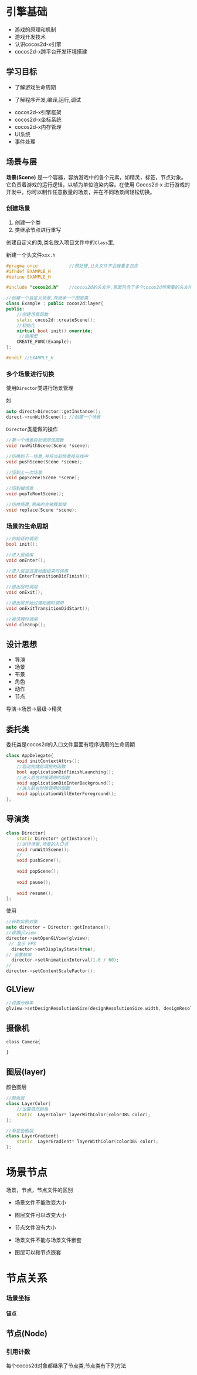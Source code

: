 # 引擎基础

+ 游戏的原理和机制
+ 游戏开发技术
+ 认识cocos2d-x引擎
+ cocos2d-x跨平台开发环境搭建

## 学习目标

- 了解游戏生命周期

- 了解程序开发,编译,运行,调试

+ cocos2d-x引擎框架
+ cocos2d-x坐标系统
+ cocos2d-x内存管理
+ UI系统
+ 事件处理



## 场景与层

 **场景(Scene)** 是一个容器，容纳游戏中的各个元素，如精灵，标签，节点对象。它负责着游戏的运行逻辑，以帧为单位渲染内容。在使用 Cocos2d-x 进行游戏的开发中，你可以制作任意数量的场景，并在不同场景间轻松切换。

### 创建场景

1. 创建一个类
2. 类继承节点进行重写

创建自定义的类,类名放入项目文件中的`Class`里,

新建一个头文件`xxx.h`

```cpp
#pragma once 			//预处理,让头文件不会被重复包含
#ifndef EXAMPLE_H		
#define EXAMPLE_H

#include "cocos2d.h"	//cocos2d的头文件,里面包含了多个cocos2d所需要的头文件

//创建一个自定义场景,并继承一个图层类
class Example : public cocos2d:layer{
public:
    //创建场景函数
    static cocos2d::createScene();
    //初始化
    virtual bool init() override;
     //调用宏
    CREATE_FUNC(Example);
};

#endif //EXAMPLE_H
```

### 多个场景进行切换

使用`Director`类进行场景管理

如

```cpp
auto direct=Director::getInstance();
direct->runWithScene();	//创建一个场景
```

`Director`类能做的操作

```cpp
//第一个场景启动调用该函数
void runWithScene(Scene *scene);

//切换到下一场景,并将当前场景挂在栈中
void pushScene(Scene *scene);

//回到上一次场景
void popScene(Scene *scene);

//回到根场景
void popToRootScene();

//切换场景,原来的会被释放掉
void replace(Scene *scene);
```



### 场景的生命周期

```cpp
//初始话时调用
bool init();

//进入层调用
void onEnter();

//进入层且过渡动画结束时调用
void EnterTransitionDidFinish();

//退出层时调用
void onExit();

//退出层开始过渡动画时调用
void onExitTransitionDidStart();

//被清理时调用
void cleanup();
```





## 设计思想

+ 导演
+ 场景
+ 布景
+ 角色
+ 动作
+ 节点

导演->场景->层级->精灵

## 委托类

委托类是cocos2d的入口文件里面有程序调用的生命周期

```cpp
class AppDelegate{
    void initContextAttrs();
    //启动完成后调用的函数
    bool applicationDidFinishLaunching();
    //进入后台时候调用的函数
    void applicationDidEnterBackground();
    //进入前台时候调用的函数
    void applicationWillEnterForeground();
};
```





## 导演类

```cpp
class Director{
	static Director* getInstance();
	//运行场景,场景的入口点
	void runWithScene();
	//
	void pushScene();
	
	void popScene();
	
	void pause();
	
	void resume();
};

```

使用

```cpp
//获取实例对象
auto director = Director::getInstance();
//设置glview
director->setOpenGLView(glview);
 // 显示 FPS
  director->setDisplayStats(true);
// 设置帧率
  director->setAnimationInterval(1.0 / 60);
//
director->setContentScaleFactor();
```



## GLView

```cpp
//设置分辨率
glview->setDesignResolutionSize(designResolutionSize.width, designResolutionSize.height, ResolutionPolicy::NO_BORDER);
```

## 摄像机

```
class Camera{

}
```



## 图层(layer)

颜色图层

```cpp
//颜色层
class LayerColor{
	//设置填充颜色
	static  LayerColor* layerWithColor(color3B& color);
};

//渐变色图层
class LayerGradient{
    static  LayerGradient* layerWithColor(color3B& color);
};
```



# 场景节点

场景，节点，节点文件的区别

- 场景文件不能改变大小
- 图层文件可以改变大小
- 节点文件没有大小



- 场景文件不能与场景文件嵌套
- 图层可以和节点嵌套

# 节点关系

### 场景坐标

#### 锚点

## 节点(Node)

### 引用计数

每个cocos2d对象都继承了节点类,节点类有下列方法

